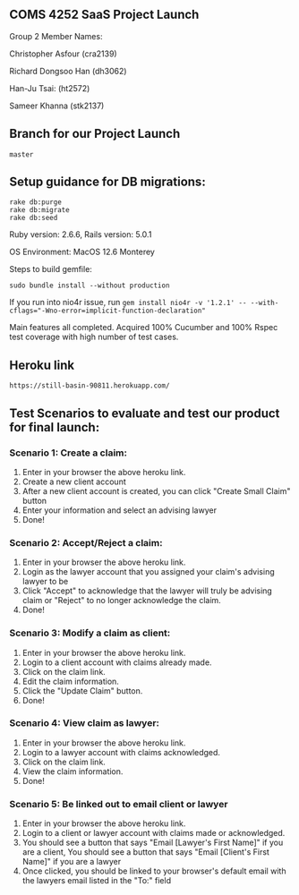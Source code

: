 ## COMS 4252 SaaS Project Launch

Group 2 Member Names:

Christopher Asfour (cra2139)

Richard Dongsoo Han (dh3062)

Han-Ju Tsai: (ht2572)

Sameer Khanna (stk2137)

## Branch for our Project Launch

```
master
```

## Setup guidance for DB migrations:

```
rake db:purge
rake db:migrate
rake db:seed
```

Ruby version: 2.6.6, Rails version: 5.0.1

OS Environment: MacOS 12.6 Monterey

Steps to build gemfile:

```
sudo bundle install --without production
```

If you run into nio4r issue, run ```gem install nio4r -v '1.2.1' -- --with-cflags="-Wno-error=implicit-function-declaration"```

Main features all completed. Acquired 100% Cucumber and 100% Rspec test coverage with high number of test cases.

## Heroku link
```
https://still-basin-90811.herokuapp.com/
```

## Test Scenarios to evaluate and test our product for final launch:

### Scenario 1: Create a claim:
1. Enter in your browser the above heroku link.
2. Create a new client account
3. After a new client account is created, you can click "Create Small Claim" button
4. Enter your information and select an advising lawyer
5. Done!

### Scenario 2: Accept/Reject a claim:
1. Enter in your browser the above heroku link.
2. Login as the lawyer account that you assigned your claim's advising lawyer to be
3. Click "Accept" to acknowledge that the lawyer will truly be advising claim or "Reject"
   to no longer acknowledge the claim.
4. Done!

### Scenario 3: Modify a claim as client:
1. Enter in your browser the above heroku link.
2. Login to a client account with claims already made.
3. Click on the claim link.
4. Edit the claim information.
5. Click the "Update Claim" button.
6. Done!

### Scenario 4: View claim as lawyer:
1. Enter in your browser the above heroku link.
2. Login to a lawyer account with claims acknowledged.
3. Click on the claim link.
4. View the claim information.
5. Done!

### Scenario 5: Be linked out to email client or lawyer
1. Enter in your browser the above heroku link.
2. Login to a client or lawyer account with claims made or acknowledged.
3. You should see a button that says "Email [Lawyer's First Name]" if you are a client,
   You should see a button that says "Email [Client's First Name]" if you are a lawyer
4. Once clicked, you should be linked to your browser's default email with the lawyers email listed in the "To:" field
